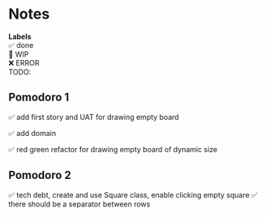 # Notes

**Labels**  
✅ done  
🚧 WIP  
❌ ERROR  
TODO:

## Pomodoro 1

✅ add first story and UAT for drawing empty board

✅ add domain

✅ red green refactor for drawing empty board of dynamic size

## Pomodoro 2

✅ tech debt, create and use Square class, enable clicking empty square
✅ there should be a separator between rows
